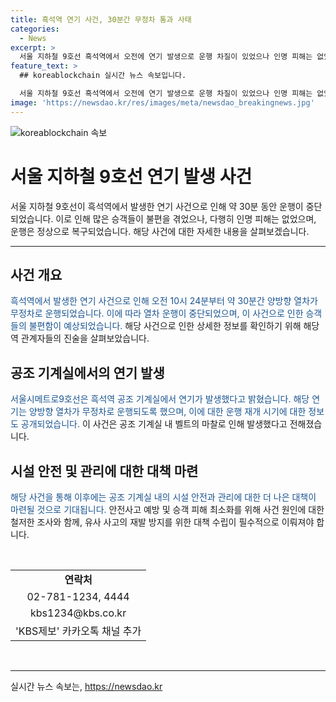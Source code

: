```yaml
---
title: 흑석역 연기 사건, 30분간 무정차 통과 사태
categories:
  - News
excerpt: >
  서울 지하철 9호선 흑석역에서 오전에 연기 발생으로 운행 차질이 있었으나 인명 피해는 없었습니다. 서울시메트로는 공조 기계실에서 발생한 연기로 약 30분간 운행이 중단됐으며, 이후 정상 운행으로 복귀했습니다. 승객들은 대피하지 않고, 연기 발생은 벨트 마찰로 인한 것으로 밝혀졌습니다. KBS는 제보를 받고 있으니 관련 정보를 전달해 주시기 바랍니다. (전화: 02-781-1234, 4444 / 이메일: kbs1234@kbs.co.kr)
feature_text: >
  ## koreablockchain 실시간 뉴스 속보입니다.

  서울 지하철 9호선 흑석역에서 오전에 연기 발생으로 운행 차질이 있었으나 인명 피해는 없었습니다. 서울시메트로는 공조 기계실에서 발생한 연기로 약 30분간 운행이 중단됐으며, 이후 정상 운행으로 복귀했습니다. 승객들은 대피하지 않고, 연기 발생은 벨트 마찰로 인한 것으로 밝혀졌습니다. KBS는 제보를 받고 있으니 관련 정보를 전달해 주시기 바랍니다. (전화: 02-781-1234, 4444 / 이메일: kbs1234@kbs.co.kr)
image: 'https://newsdao.kr/res/images/meta/newsdao_breakingnews.jpg'
---
```


<p><img src="https://newsdao.kr/res/images/meta/newsdao_breakingnews.jpg" alt="koreablockchain 속보" /></p>

<h1>서울 지하철 9호선 연기 발생 사건</h1>

<p data-ke-size="size16">서울 지하철 9호선이 흑석역에서 발생한 연기 사건으로 인해 약 30분 동안 운행이 중단되었습니다. 이로 인해 많은 승객들이 불편을 겪었으나, 다행히 인명 피해는 없었으며, 운행은 정상으로 복구되었습니다. 해당 사건에 대한 자세한 내용을 살펴보겠습니다.</p>

<hr>

<h2 data-ke-size="size26">사건 개요</h2>

<p><span style="color: #1a5490;">흑석역에서 발생한 연기 사건으로 인해 오전 10시 24분부터 약 30분간 양방향 열차가 무정차로 운행되었습니다. 이에 따라 열차 운행이 중단되었으며, 이 사건으로 인한 승객들의 불편함이 예상되었습니다.</span> 해당 사건으로 인한 상세한 정보를 확인하기 위해 해당 역 관계자들의 진술을 살펴보았습니다.</p>

<h2 data-ke-size="size26">공조 기계실에서의 연기 발생</h2>

<p><span style="color: #1a5490;">서울시메트로9호선은 흑석역 공조 기계실에서 연기가 발생했다고 밝혔습니다. 해당 연기는 양방향 열차가 무정차로 운행되도록 했으며, 이에 대한 운행 재개 시기에 대한 정보도 공개되었습니다.</span> 이 사건은 공조 기계실 내 벨트의 마찰로 인해 발생했다고 전해졌습니다. </p>

<h2 data-ke-size="size26">시설 안전 및 관리에 대한 대책 마련</h2>

<p><span style="color: #1a5490;">해당 사건을 통해 이후에는 공조 기계실 내의 시설 안전과 관리에 대한 더 나은 대책이 마련될 것으로 기대됩니다.</span> 안전사고 예방 및 승객 피해 최소화를 위해 사건 원인에 대한 철저한 조사와 함께, 유사 사고의 재발 방지를 위한 대책 수립이 필수적으로 이뤄져야 합니다.</p>

<p data-ke-size="size16">&nbsp;</p>

<table>
    <tbody>
        <tr>
            <td style="text-align: center; height: 17px;"><b>연락처</b></td>
        </tr>
        <tr>
            <td style="text-align: center; height: 17px;">02-781-1234, 4444</td>
        </tr>
        <tr>
            <td style="text-align: center; height: 17px;">kbs1234@kbs.co.kr</td>
        </tr>
        <tr>
            <td style="text-align: center; height: 17px;">'KBS제보' 카카오톡 채널 추가</td>
        </tr>
    </tbody>
</table>

<p data-ke-size="size16">&nbsp;</p>

<p><hr></p>
실시간 뉴스 속보는, <a href="https://newsdao.kr" rel="dofollow">https://newsdao.kr</a>


